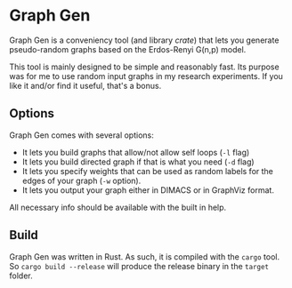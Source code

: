 # Graph Gen
Graph Gen is a conveniency tool (and library _crate_) that lets you generate
pseudo-random graphs based on the Erdos-Renyi G(n,p) model.

This tool is mainly designed to be simple and reasonably fast. Its purpose was
for me to use random input graphs in my research experiments. If you like it
and/or find it useful, that's a bonus.

## Options
Graph Gen comes with several options:
+ It lets you build graphs that allow/not allow self loops (`-l` flag)
+ It lets you build directed graph if that is what you need (`-d` flag)
+ It lets you specify weights that can be used as random labels for the edges of your graph (`-w` option).
+ It lets you output your graph either in DIMACS or in GraphViz format.

All necessary info should be available with the built in help.

## Build
Graph Gen was written in Rust. As such, it is compiled with the `cargo` tool.
So `cargo build --release` will produce the release binary in the `target` folder.


